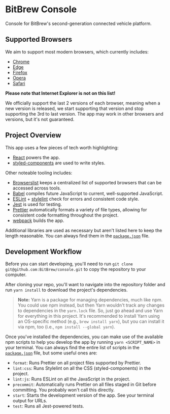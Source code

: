 # BitBrew Console

Console for BitBrew's second-generation connected vehicle platform.

## Supported Browsers

We aim to support most modern browsers, which currently includes:

* [Chrome](https://www.google.com/chrome/)
* [Edge](https://www.microsoft.com/en-us/windows/microsoft-edge)
* [Firefox](https://www.mozilla.org/en-US/firefox/)
* [Opera](http://www.opera.com/)
* [Safari](https://www.apple.com/safari/)

**Please note that Internet Explorer is not on this list!**

We officially support the last 2 versions of each browser, meaning when a new version is released, we start supporting that version and stop supporting the 3rd to last version. The app may work in other browsers and versions, but it's not guaranteed.

## Project Overview

This app uses a few pieces of tech worth highlighting:

* [React](https://reactjs.org/) powers the app.
* [styled-components](https://www.styled-components.com/) are used to write styles.

Other noteable tooling includes:

* [Browserslist](https://github.com/ai/browserslist) keeps a centralized list of supported browsers that can be accessed across tools.
* [Babel](http://babeljs.io/) compiles future JavaScript to current, well-supported JavaScript.
* [ESLint](https://eslint.org/) + [stylelint](https://stylelint.io/) check for errors and consistent code style.
* [Jest](https://facebook.github.io/jest/) is used for testing.
* [Prettier](https://prettier.io/) automatically formats a variety of file types, allowing for consistent code formatting throughout the project.
* [webpack](https://webpack.js.org/) builds the app.

Additional libraries are used as necessary but aren't listed here to keep the length reasonable. You can always find them in the [`package.json`](package.json) file.

## Development Workflow

Before you can start developing, you'll need to run `git clone git@github.com:BitBrew/console.git` to copy the repository to your computer.

After cloning your repo, you'll want to navigate into the repository folder and run `yarn install` to download the project's dependencies.

> **Note:** Yarn is a package for managing dependencies, much like npm. You could use npm instead, but then Yarn wouldn't track any changes to dependencies in the `yarn.lock` file. So, just go ahead and use Yarn for everything in this project. It's recommended to install Yarn using an OS-specific method (e.g., `brew install yarn`), but you can install it via npm, too (i.e., `npm install --global yarn`).

Once you've installed the dependencies, you can make use of the available npm scripts to help you develop the app by running `yarn <SCRIPT_NAME>` in your terminal. You can always find the entire list of scripts in the [`package.json`](package.json) file, but some useful ones are:

* `format`: Runs Prettier on all project files supported by Prettier.
* `lint:css`: Runs Stylelint on all the CSS (styled-components) in the project.
* `lint:js`: Runs ESLint on all the JavaScript in the project.
* `precommit`: Automatically runs Prettier on all files staged in Git before committing. You probably won't call this directly.
* `start`: Starts the development version of the app. See your terminal output for URLs.
* `test`: Runs all Jest-powered tests.
